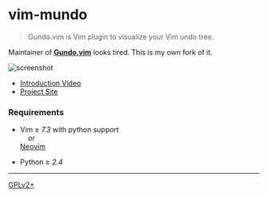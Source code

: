 vim-mundo
========

> Gundo.vim is Vim plugin to visualize your Vim undo tree.

Maintainer of **[Gundo.vim](https://github.com/sjl/gundo.vim)** looks tired.
This is my own fork of it.

![screenshot][]

* [Introduction Video][video]
* [Project Site][site]

### Requirements

*   Vim ≥ *7.3* with python support
    <br>&nbsp; &nbsp; *or*<br>
    [Neovim][]

*   Python ≥ *2.4*

--------

[GPLv2+][]

[screenshot]: https://simnalamburt.github.io/vim-mundo/screenshot.jpg
[video]: http://screenr.com/M9l
[site]: http://sjl.bitbucket.org/gundo.vim
[Neovim]: //neovim.org/
[GPLv2+]: http://opensource.org/licenses/gpl-2.0
